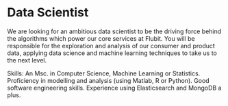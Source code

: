 Data Scientist
===========================

We are looking for an ambitious data scientist to be the driving force behind the algorithms which power our core services at Flubit. You will be responsible for the exploration and analysis of our consumer and product data, applying data science and machine learning techniques to take us to the next level.

Skills:
An Msc. in Computer Science, Machine Learning or Statistics.
Proficiency in modelling and analysis (using Matlab, R or Python).
Good software engineering skills.
Experience using Elasticsearch and MongoDB a plus.

